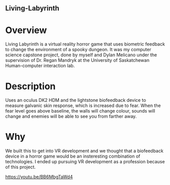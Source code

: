 ## Living-Labyrinth
# Overview
Living Labyrinth is a virtual reality horror game that uses biometric feedback to change the environment of a spooky dungeon. It was my computer science capstone project, done by myself and Dylan Melicano under the supervision of Dr. Regan Mandryk at the University of Saskatchewan Human-computer interaction lab.

# Description
Uses an oculus DK2 HDM and the lightstone biofeedback device to measure galvanic skin response, which is increased due to fear. When the fear level goes above baseline, the walls will change colour, sounds will change and enemies will be able to see you from farther away.

# Why
We built this to get into VR development and we thought that a biofeedback device in a horror game would be an insteresting combination of technologies. I ended up pursuing VR development as a profession because of this project.


https://youtu.be/BB6MbgTaWd4
